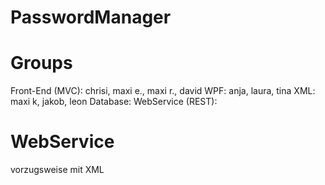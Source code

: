 # PasswordManager

# Groups
Front-End (MVC): chrisi, maxi e., maxi r., david
WPF: anja, laura, tina
XML: maxi k, jakob, leon
Database:
WebService (REST): 




# WebService

vorzugsweise mit XML
